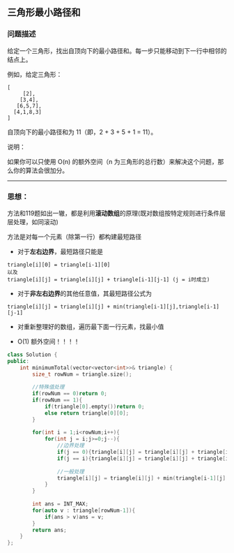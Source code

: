 ## 三角形最小路径和

### 问题描述

给定一个三角形，找出自顶向下的最小路径和。每一步只能移动到下一行中相邻的结点上。

例如，给定三角形：
```
[
     [2],
    [3,4],
   [6,5,7],
  [4,1,8,3]
]
```
自顶向下的最小路径和为 11（即，2 + 3 + 5 + 1 = 11）。

说明：

如果你可以只使用 O(n) 的额外空间（n 为三角形的总行数）来解决这个问题，那么你的算法会很加分。

----------
### 思想：

方法和119题如出一辙，都是利用**滚动数组**的原理(既对数组按特定规则进行条件层层处理，如同滚动)

方法是对每一个元素（除第一行）都构建最短路径

- 对于**左右边界**，最短路径只能是

```
triangle[i][0] = triangle[i-1][0]
以及
triangle[i][j] = triangle[i][j] + triangle[i-1][j-1] (j = i时成立)
```

- 对于**非左右边界**的其他任意值，其最短路径公式为

```
triangle[i][j] = triangle[i][j] + min(triangle[i-1][j],triangle[i-1][j-1]
```

- 对重新整理好的数组，遍历最下面一行元素，找最小值

- O(1) 额外空间！！！！

```CPP
class Solution {
public:
    int minimumTotal(vector<vector<int>>& triangle) {
        size_t rowNum = triangle.size();
        
        //特殊值处理
        if(rowNum == 0)return 0;
        if(rowNum == 1){
            if(triangle[0].empty())return 0;
            else return triangle[0][0];
        }
        
        for(int i = 1;i<rowNum;i++){
            for(int j = i;j>=0;j--){
                //边界处理
                if(j == 0){triangle[i][j] = triangle[i][j] + triangle[i-1][j];continue;}
                if(j == i){triangle[i][j] = triangle[i][j] + triangle[i-1][j-1];continue;}
                
                //一般处理
                triangle[i][j] = triangle[i][j] + min(triangle[i-1][j],triangle[i-1][j-1]);
            }
        }
        
        int ans = INT_MAX;
        for(auto v : triangle[rowNum-1]){
            if(ans > v)ans = v;
        } 
        return ans;
    }
};

```